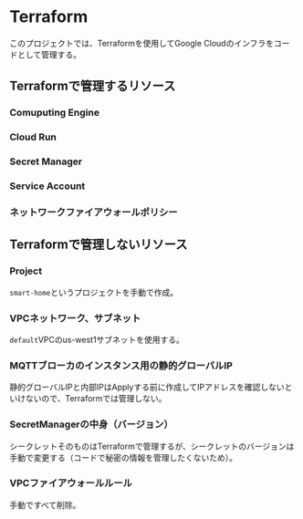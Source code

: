 # Terraform
このプロジェクトでは、Terraformを使用してGoogle Cloudのインフラをコードとして管理する。

## Terraformで管理するリソース
### Comuputing Engine

### Cloud Run

### Secret Manager

### Service Account

### ネットワークファイアウォールポリシー

## Terraformで管理しないリソース
### Project
`smart-home`というプロジェクトを手動で作成。

### VPCネットワーク、サブネット
`default`VPCのus-west1サブネットを使用する。

### MQTTブローカのインスタンス用の静的グローバルIP
静的グローバルIPと内部IPはApplyする前に作成してIPアドレスを確認しないといけないので、Terraformでは管理しない。

### SecretManagerの中身（バージョン）
シークレットそのものはTerraformで管理するが、シークレットのバージョンは手動で変更する（コードで秘密の情報を管理したくないため）。

### VPCファイアウォールルール
手動ですべて削除。
